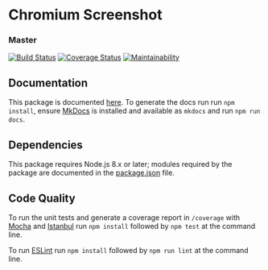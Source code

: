 # Chromium Screenshot

### Master
[![Build Status](https://travis-ci.org/christopher-evans/chromium-screenshot.svg?branch=master)](https://travis-ci.org/christopher-evans/chromium-screenshot)
[![Coverage Status](https://coveralls.io/repos/github/christopher-evans/chromium-screenshot/badge.svg?branch=master)](https://coveralls.io/github/christopher-evans/chromium-screenshot?branch=master)
[![Maintainability](https://api.codeclimate.com/v1/badges/c33ffd2289a1f3ecf8ff/maintainability)](https://codeclimate.com/github/christopher-evans/chromium-screenshot/maintainability)


## Documentation

This package is documented [here](https://christopher-evans.github.io/chromium-screenshot/).  To generate the
docs run run `npm install`, ensure [MkDocs][] is installed and available as `mkdocs` and run `npm run docs`.


## Dependencies

This package requires Node.js 8.x or later; modules required by the package are
documented in the [package.json][] file.


## Code Quality

To run the unit tests and generate a coverage report in `/coverage` with [Mocha][]
and [Istanbul][] run `npm install` followed by `npm test` at the command line.

To run [ESLint][] run `npm install` followed by `npm run lint` at the command line.


[ESLint]: https://eslint.org/
[Istanbul]: https://istanbul.js.org/
[MkDocs]: https://www.mkdocs.org/
[Mocha]: https://mochajs.org/
[package.json]: ./package.json
